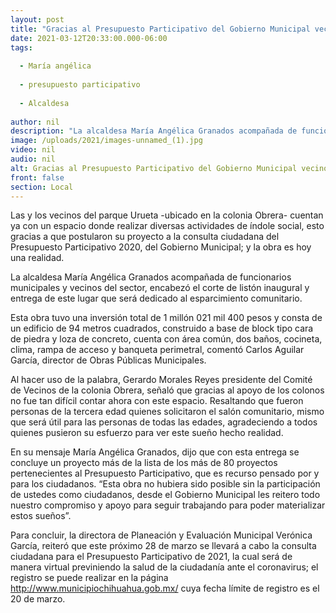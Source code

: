 ```yaml
---
layout: post
title: "Gracias al Presupuesto Participativo del Gobierno Municipal vecinos del parque Urueta estrenan espacio comunitario"
date: 2021-03-12T20:33:00.000-06:00
tags:
  
  - María angélica
  
  - presupuesto participativo
  
  - Alcaldesa
  
author: nil
description: "La alcaldesa María Angélica Granados acompañada de funcionarios municipales y vecinos del sector, encabezó el corte de listón inaugural y entrega de este lugar que será dedicado al esparcimiento comunitario."
image: /uploads/2021/images-unnamed_(1).jpg
video: nil
audio: nil
alt: Gracias al Presupuesto Participativo del Gobierno Municipal vecinos del parque Urueta estrenan espacio comunitario
front: false
section: Local
---
```


Las y los vecinos del parque Urueta -ubicado en la colonia Obrera- cuentan ya con un espacio donde realizar diversas actividades de índole social, esto gracias a que postularon su proyecto a la consulta ciudadana del Presupuesto Participativo 2020, del Gobierno Municipal; y la obra es hoy una realidad.

La alcaldesa María Angélica Granados acompañada de funcionarios municipales y vecinos del sector, encabezó el corte de listón inaugural y entrega de este lugar que será dedicado al esparcimiento comunitario.

Esta obra tuvo una inversión total de 1 millón 021 mil 400 pesos y consta de  un edificio de 94 metros cuadrados, construido a base de block tipo cara de piedra y loza de concreto, cuenta con área común, dos baños, cocineta, clima, rampa de acceso y banqueta perimetral, comentó Carlos Aguilar García, director de Obras Públicas Municipales.

Al hacer uso de la palabra, Gerardo Morales Reyes presidente del Comité de Vecinos de la colonia Obrera, señaló que gracias al apoyo de los colonos no fue tan difícil contar ahora con este espacio. Resaltando que fueron personas de la tercera edad quienes solicitaron el salón comunitario, mismo que será útil para las personas de todas las edades, agradeciendo a todos quienes pusieron su esfuerzo para ver este sueño hecho realidad.

En su mensaje María Angélica Granados, dijo que con esta entrega se concluye un proyecto más de la lista de los más de 80 proyectos pertenecientes al Presupuesto Participativo, que es recurso pensado por y para los ciudadanos. “Esta obra no hubiera sido posible sin la participación de ustedes como ciudadanos, desde el Gobierno Municipal les reitero todo nuestro compromiso y apoyo para seguir trabajando para poder materializar estos sueños”.

Para concluir, la directora de Planeación y Evaluación Municipal Verónica García, reiteró que este próximo 28 de marzo se llevará a cabo la consulta ciudadana para el Presupuesto Participativo de 2021, la cual será de manera virtual previniendo la salud de la ciudadanía ante el coronavirus; el registro se puede realizar en la página http://www.municipiochihuahua.gob.mx/ cuya fecha límite de registro es el 20 de marzo.